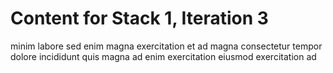 # Content for Stack 1, Iteration 3
minim labore sed enim magna exercitation et ad magna consectetur tempor dolore incididunt quis magna ad enim exercitation eiusmod exercitation ad 
